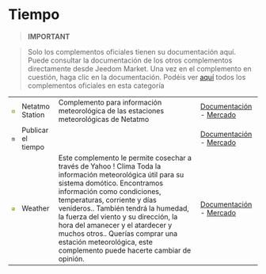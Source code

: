 
# Tiempo


>**IMPORTANT**

>Solo los complementos oficiales tienen su documentación aquí. Puede consultar la documentación de los otros complementos directamente desde Jeedom Market. Una vez en el complemento en cuestión, haga clic en la documentación.
>Podéis ver [aquí](https://market.jeedom.com/index.php?v=d&p=market&type=plugin&categorie=weather) todos los complementos oficiales en esta categoría


| | | | |
|--- | --- | --- | ---|
|<img src="netatmoWeather/netatmoWeather_icon.png" class="pluginLogo" width="100" />|Netatmo Station|Complemento para información meteorológica de las estaciones meteorológicas de Netatmo|[Documentación](netatmoWeather/index.md) - [Mercado](https://market.jeedom.com/index.php?v=d&p=market_display&id=133)|
|<img src="publiemeteo/publiemeteo_icon.png" class="pluginLogo" width="100" />|Publicar el tiempo||[Documentación](publiemeteo/index.md) - [Mercado](https://market.jeedom.com/index.php?v=d&p=market_display&id=2318)|
|<img src="weather/weather_icon.png" class="pluginLogo" width="100" />|Weather|Este complemento le permite cosechar a través de Yahoo ! Clima Toda la información meteorológica útil para su sistema domótico. Encontramos información como condiciones, temperaturas, corriente y días venideros.. También tendrá la humedad, la fuerza del viento y su dirección, la hora del amanecer y el atardecer y muchos otros.. Querías comprar una estación meteorológica, este complemento puede hacerte cambiar de opinión.|[Documentación](weather/index.md) - [Mercado](https://market.jeedom.com/index.php?v=d&p=market_display&id=7)|
